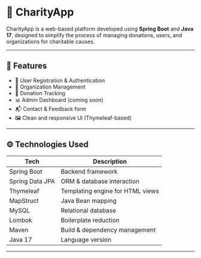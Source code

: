 # 👐 CharityApp

CharityApp is a web-based platform developed using **Spring Boot** and **Java 17**, designed to simplify the process of managing donations, users, and organizations for charitable causes.

---

## 🚀 Features

- 👤 User Registration & Authentication
- 🏢 Organization Management
- 🎁 Donation Tracking
- 📊 Admin Dashboard (coming soon)
- 📬 Contact & Feedback form
- 🖼️ Clean and responsive UI (Thymeleaf-based)

---

## ⚙️ Technologies Used

| Tech            | Description                         |
|-----------------|-------------------------------------|
| Spring Boot     | Backend framework                   |
| Spring Data JPA | ORM & database interaction          |
| Thymeleaf       | Templating engine for HTML views    |
| MapStruct       | Java Bean mapping                   |
| MySQL           | Relational database                 |
| Lombok          | Boilerplate reduction               |
| Maven           | Build & dependency management       |
| Java 17         | Language version                    |

---
